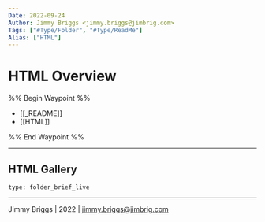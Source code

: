 ```yaml
---
Date: 2022-09-24
Author: Jimmy Briggs <jimmy.briggs@jimbrig.com>
Tags: ["#Type/Folder", "#Type/ReadMe"]
Alias: ["HTML"]
---
```


# HTML Overview

%% Begin Waypoint %%
- [[_README]]
- [[HTML]]

%% End Waypoint %%

***

## HTML Gallery

 
```ccard
type: folder_brief_live
```
 

***

Jimmy Briggs | 2022 | <jimmy.briggs@jimbrig.com>



